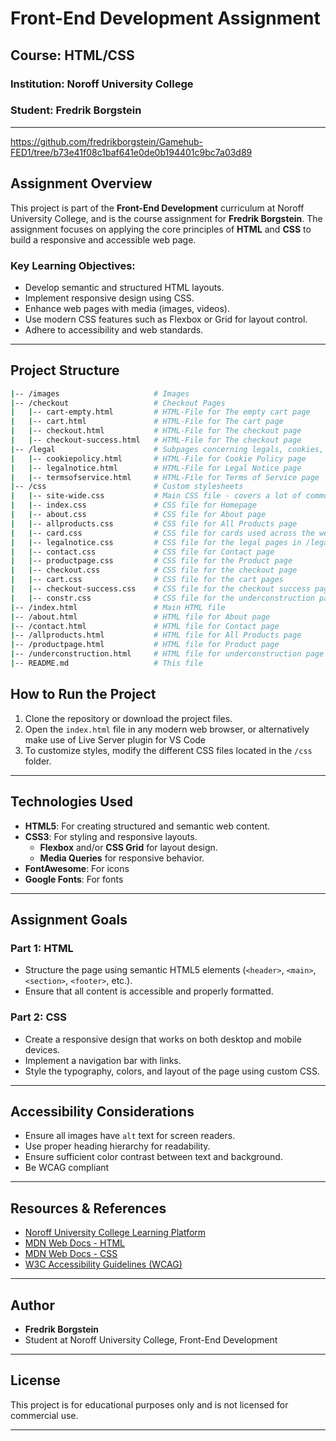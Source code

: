 # Front-End Development Assignment

## Course: HTML/CSS

### Institution: Noroff University College

### Student: Fredrik Borgstein

---

https://github.com/fredrikborgstein/Gamehub-FED1/tree/b73e41f08c1baf641e0de0b194401c9bc7a03d89

## Assignment Overview

This project is part of the **Front-End Development** curriculum at Noroff University College, and is the course assignment for **Fredrik Borgstein**. The assignment focuses on applying the core principles of **HTML** and **CSS** to build a responsive and accessible web page.

### Key Learning Objectives:

- Develop semantic and structured HTML layouts.
- Implement responsive design using CSS.
- Enhance web pages with media (images, videos).
- Use modern CSS features such as Flexbox or Grid for layout control.
- Adhere to accessibility and web standards.

---

## Project Structure

```bash
|-- /images                     # Images
|-- /checkout                   # Checkout Pages
|   |-- cart-empty.html         # HTML-File for The empty cart page
|   |-- cart.html               # HTML-File for The cart page
|   |-- checkout.html           # HTML-File for The checkout page
|   |-- checkout-success.html   # HTML-File for The checkout page
|-- /legal                      # Subpages concerning legals, cookies, and terms
|   |-- cookiepolicy.html       # HTML-File for Cookie Policy page
|   |-- legalnotice.html        # HTML-File for Legal Notice page
|   |-- termsofservice.html     # HTML-File for Terms of Service page
|-- /css                        # Custom stylesheets
|   |-- site-wide.css           # Main CSS file - covers a lot of common CSS across pages
|   |-- index.css               # CSS file for Homepage
|   |-- about.css               # CSS file for About page
|   |-- allproducts.css         # CSS file for All Products page
|   |-- card.css                # CSS file for cards used across the website
|   |-- legalnotice.css         # CSS file for the legal pages in /legal
|   |-- contact.css             # CSS file for Contact page
|   |-- productpage.css         # CSS file for the Product page
|   |-- checkout.css            # CSS file for the checkout page
|   |-- cart.css                # CSS file for the cart pages
|   |-- checkout-success.css    # CSS file for the checkout success page
|   |-- constr.css              # CSS file for the underconstruction page
|-- /index.html                 # Main HTML file
|-- /about.html                 # HTML file for About page
|-- /contact.html               # HTML file for Contact page
|-- /allproducts.html           # HTML file for All Products page
|-- /productpage.html           # HTML file for Product page
|-- /underconstruction.html     # HTML file for underconstruction page
|-- README.md                   # This file
```

## How to Run the Project

1. Clone the repository or download the project files.
2. Open the `index.html` file in any modern web browser, or alternatively make use of Live Server plugin for VS Code
3. To customize styles, modify the different CSS files located in the `/css` folder.

---

## Technologies Used

- **HTML5**: For creating structured and semantic web content.
- **CSS3**: For styling and responsive layouts.
  - **Flexbox** and/or **CSS Grid** for layout design.
  - **Media Queries** for responsive behavior.
- **FontAwesome**: For icons
- **Google Fonts**: For fonts

---

## Assignment Goals

### Part 1: HTML

- Structure the page using semantic HTML5 elements (`<header>`, `<main>`, `<section>`, `<footer>`, etc.).
- Ensure that all content is accessible and properly formatted.

### Part 2: CSS

- Create a responsive design that works on both desktop and mobile devices.
- Implement a navigation bar with links.
- Style the typography, colors, and layout of the page using custom CSS.

---

## Accessibility Considerations

- Ensure all images have `alt` text for screen readers.
- Use proper heading hierarchy for readability.
- Ensure sufficient color contrast between text and background.
- Be WCAG compliant

---

## Resources & References

- [Noroff University College Learning Platform](https://www.noroff.no/studier/fagskole/frontend-utvikling)
- [MDN Web Docs - HTML](https://developer.mozilla.org/en-US/docs/Web/HTML)
- [MDN Web Docs - CSS](https://developer.mozilla.org/en-US/docs/Web/CSS)
- [W3C Accessibility Guidelines (WCAG)](https://www.w3.org/WAI/standards-guidelines/wcag/)

---

## Author

- **Fredrik Borgstein**
- Student at Noroff University College, Front-End Development

---

## License

This project is for educational purposes only and is not licensed for commercial use.

---
